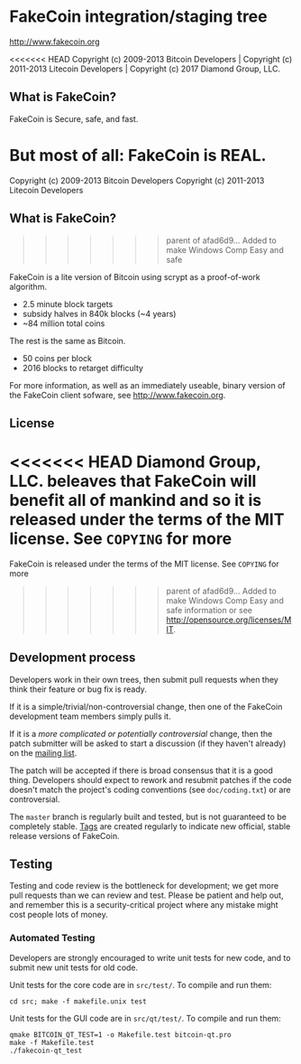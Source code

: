 FakeCoin integration/staging tree
================================

http://www.fakecoin.org

<<<<<<< HEAD
Copyright (c) 2009-2013 Bitcoin Developers | 
Copyright (c) 2011-2013 Litecoin Developers | 
Copyright (c) 2017 Diamond Group, LLC.

What is FakeCoin?
----------------
FakeCoin is Secure, safe, and fast.

But most of all: FakeCoin is REAL.
=======
Copyright (c) 2009-2013 Bitcoin Developers
Copyright (c) 2011-2013 Litecoin Developers

What is FakeCoin?
----------------
>>>>>>> parent of afad6d9... Added to make Windows Comp Easy and safe

FakeCoin is a lite version of Bitcoin using scrypt as a proof-of-work algorithm.
 - 2.5 minute block targets
 - subsidy halves in 840k blocks (~4 years)
 - ~84 million total coins

The rest is the same as Bitcoin.
 - 50 coins per block
 - 2016 blocks to retarget difficulty

For more information, as well as an immediately useable, binary version of
the FakeCoin client sofware, see http://www.fakecoin.org.

License
-------

<<<<<<< HEAD
Diamond Group, LLC. beleaves that FakeCoin will benefit all of mankind and so it is released under the terms of the MIT license. See `COPYING` for more
=======
FakeCoin is released under the terms of the MIT license. See `COPYING` for more
>>>>>>> parent of afad6d9... Added to make Windows Comp Easy and safe
information or see http://opensource.org/licenses/MIT.

Development process
-------------------

Developers work in their own trees, then submit pull requests when they think
their feature or bug fix is ready.

If it is a simple/trivial/non-controversial change, then one of the FakeCoin
development team members simply pulls it.

If it is a *more complicated or potentially controversial* change, then the patch
submitter will be asked to start a discussion (if they haven't already) on the
[mailing list](http://sourceforge.net/mailarchive/forum.php?forum_name=bitcoin-development).

The patch will be accepted if there is broad consensus that it is a good thing.
Developers should expect to rework and resubmit patches if the code doesn't
match the project's coding conventions (see `doc/coding.txt`) or are
controversial.

The `master` branch is regularly built and tested, but is not guaranteed to be
completely stable. [Tags](https://github.com/bitcoin/bitcoin/tags) are created
regularly to indicate new official, stable release versions of FakeCoin.

Testing
-------

Testing and code review is the bottleneck for development; we get more pull
requests than we can review and test. Please be patient and help out, and
remember this is a security-critical project where any mistake might cost people
lots of money.

### Automated Testing

Developers are strongly encouraged to write unit tests for new code, and to
submit new unit tests for old code.

Unit tests for the core code are in `src/test/`. To compile and run them:

    cd src; make -f makefile.unix test

Unit tests for the GUI code are in `src/qt/test/`. To compile and run them:

    qmake BITCOIN_QT_TEST=1 -o Makefile.test bitcoin-qt.pro
    make -f Makefile.test
    ./fakecoin-qt_test

